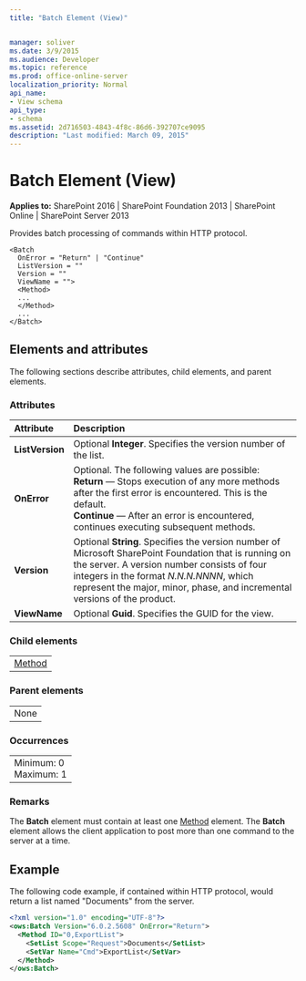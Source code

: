 ```yaml
---
title: "Batch Element (View)"


manager: soliver
ms.date: 3/9/2015
ms.audience: Developer
ms.topic: reference
ms.prod: office-online-server
localization_priority: Normal
api_name:
- View schema
api_type:
- schema
ms.assetid: 2d716503-4843-4f8c-86d6-392707ce9095
description: "Last modified: March 09, 2015"
---
```


# Batch Element (View)

 
  
 **Applies to:** SharePoint 2016 | SharePoint Foundation 2013 | SharePoint Online | SharePoint Server 2013
  
Provides batch processing of commands within HTTP protocol.
  
```
<Batch
  OnError = "Return" | "Continue"
  ListVersion = ""
  Version = ""
  ViewName = "">
  <Method>
  ...
  </Method>
  ...
</Batch>
```

## Elements and attributes

The following sections describe attributes, child elements, and parent elements.

### Attributes

|**Attribute**|**Description**|
|:-----|:-----|
|**ListVersion** <br/> |Optional **Integer**. Specifies the version number of the list.  <br/> |
|**OnError** <br/> | Optional. The following values are possible:  <br/> **Return** — Stops execution of any more methods after the first error is encountered. This is the default.  <br/> **Continue** — After an error is encountered, continues executing subsequent methods.  <br/> |
|**Version** <br/> |Optional **String**. Specifies the version number of Microsoft SharePoint Foundation that is running on the server. A version number consists of four integers in the format  _N.N.N.NNNN_, which represent the major, minor, phase, and incremental versions of the product.  <br/> |
|**ViewName** <br/> |Optional **Guid**. Specifies the GUID for the view.  <br/> |
   
### Child elements

||
|:-----|
|[Method](method-element-view.md)|
   
### Parent elements

||
|:-----|
|None |
   
### Occurrences

||
|:-----|
|Minimum: 0  <br/> Maximum: 1  <br/> |
   
### Remarks

The **Batch** element must contain at least one [Method](method-element-view.md) element. The **Batch** element allows the client application to post more than one command to the server at a time. 
  
## Example

The following code example, if contained within HTTP protocol, would return a list named "Documents" from the server.
  
```XML
<?xml version="1.0" encoding="UTF-8"?>
<ows:Batch Version="6.0.2.5608" OnError="Return">
  <Method ID="0,ExportList">
    <SetList Scope="Request">Documents</SetList>
    <SetVar Name="Cmd">ExportList</SetVar>
  </Method> 
</ows:Batch>
```


